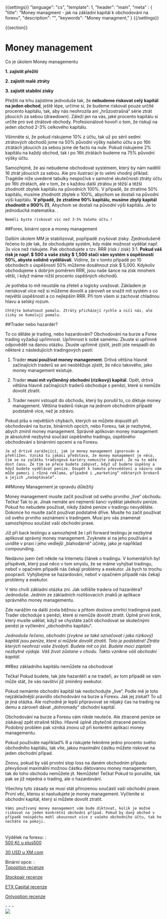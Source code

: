 {{settings}}
  "language": "cs",
  "template": 1,
  "header": "main",
  "meta" : {
    "title": "Money managment - jak na základní kapitál k obchodování na forexu",
    "description": "",
    "keywords": "Money managment,"
  }
{{/settings}}

<div class="row">
<div class="col-md-9" role="main" markdown="1">

{{section}}

# Money management

Co je úkolem Money managementu

**1. zajistit přežití**

**2. zajistit malé ztráty**

**3. zajistit stabilní zisky**

Přežití na trhu zajistíme jednoduše tak, že **nebudeme riskovat celý kapitál na jeden obchod**, ještě lépe, určíme si, že budeme riskovat pouze určité procento kapitálu, tak, aby nás neohrozila ani „hrůzostrašná“ série ztrát jdoucích za sebou (drawdown). Záleží jen na vás, jaké procento kapitálu si určíte pro své ztrátové obchody. Profesionálové hovoří o tom, že riskují na jeden obchod 2-3% celkového kapitálu. 

Všimněte si, že pokud riskujeme 10% z účtu, tak už po sérii sedmi ztrátových obchodů jsme na 50% původní výšky našeho účtu a po 16ti ztrátách jdoucích za sebou jsme de facto na nule. Pokud riskujeme 2% kapitálu na každý obchod, tak i po 16ti ztrátách budeme na 75% původní výšky účtu. 

Samozřejmě, že asi nebudeme obchodovat systémem, který by nám nadělil 16 ztrát jdoucích za sebou. Ale pro ilustraci je to velmi vhodný příklad. Tragédie níže uvedené tabulky nespočívá v samotné skutečnosti ztráty účtu po 16ti ztrátách, ale v tom, že s každou další ztrátou je těžší a těžší zhodnotit zbytek kapitálu na původních 100%. V případě, že ztratíme 50% kapitálu, musíme zhodnotit zbytek o 100%, abychom se dostali na původní výši kapitálu. **V případě, že ztratíme 90% kapitálu, musíme zbylý kapitál zhodnotit o 900% (!)**, Abychom se dostali na původní výši kapitálu. Je to jednoduchá matematika. .

    Neměli byste riskovat víc než 3-5% Vašeho účtu.!

##Forex, binární opce a money management

Dalším úkolem MM je stabilizovat, popřípadě zvyšovat zisky. Zjednodušeně řečeno to jde tak, že obchodujete systém, kdy máte možnost vydělat např. 3x více než riskujete. Pak obchodujete s tzv. RRR (risk / zisk) 3:1. **Pokud váš risk je např. $ 500 a vaše zisky $ 1,500 stačí vám systém s úspěšností 50%, abyste solidně vydělávali**. Vidíme, že v tomto případě po 10 obchodech s úspěšností 50% můžeme dosáhnout zisk $ 5,000. Kdykoliv obchodujeme s dobrým poměrem RRR, jsou naše šance na zisk mnohem větší, i když máme nižší procento úspěšných obchodů.

Je potřeba to mít neustále na zřeteli a logicky uvažovat. Základem je neriskovat více než si můžeme dovolit a zároveň se snažit mít systém s co největší úspěšností a co nejlepším RRR. Při tom všem si zachovat chladnou hlavu a selský rozum.

    Chtějte bohatnout pomalu. Ztráty přicházejí rychle a ničí nás, ale zisky se kumulují pomalu.


##Trader nebo hazardér?

To co děláte je trading, nebo hazardování? Obchodování na burze a Forex trading vyžadují upřímnost. Upřímnost k sobě samému. Zkuste si upřímně odpovědět na danou otázku. Zkuste upřímně zjistit, jestli jste nespadli do některé z následujících tradingových pastí:

  
1. Trader **musí používat money management**. Drtivá většina hlavně začínajících traderů se ani neobtěžuje zjistit, že něco takového, jako money management existuje.
  
2. Trader **musí mít vyčleněný obchodní (rizikový) kapitál**. Opět, drtivá většina hlavně začínajících traderů obchoduje s penězi, které si nemůže dovolit ztratit.
  
3. Trader nesmí vstoupit do obchodu, který by porušil to, co diktuje money management. Většina traderů riskuje na jednom obchodním případě podstatně více, než je zdrávo.

Pokud píšu o největších chybách, kterých se můžete dopustit při obchodování na burze, binárních opcích, nebo Forexu, tak je nezbytné, abych zmínil money management. Správně aplikován money management je absolutně nezbytná součást úspěšného tradingu, úspěšného obchodování s binárními opcemi a na Forexu.

    Je až drtivě zarážející, jak je money management ignorován a přehlížen. Vzniká tu jakási představa, že money management je něco, čím se na začátku tradingová kariéry nemusíte zabývat. Že na to máte dost času. Že tím se přece budete zabývat, když už budete úspěšný a když budete vydělávat peníze. Dospět k tomuto přesvědčení a názoru vám může pomoci i různá reklama, případně i „marketing“ některých brokerů a jejich „našeptávače“.



##Money Management je opravdu důležitý

Money management musíte začít používat od svého prvního „live“ obchodu. Tečka! Tak to je. Jinak nemáte ani nejmenší šanci vydělat jakékoliv peníze. Pokud ho nebudete používat, nikdy žádné peníze v tradingu nevyděláte. Dokonce ho musíte začít používat podstatně dříve. Musíte ho začít používat od svého prvního seznámení s tradingem. Musí pro vás znamenat samozřejmou součást vaší obchodní praxe.

Již při back testingu a samozřejmě že i při forward testingu je nezbytné aplikovat správný money management. Zvyknete si na jeho používání a uvidíte v praxi i jeho vedlejší „blahodárně“ účinky, jako je například compounding.

Nedávno jsem četl někde na Internetu článek o tradingu. V komentářích byl příspěvek, který psal něco v tom smyslu, že se máme vyhýbat tradingu, neboť v opačném případě nás čekají problémy a exekutor. Já bych to trochu poopravil. Vyhýbejme se hazardování, neboť v opačném případě nás čekají problémy a exekutor.

V této chvíli základní otázka zní. Jak odlišíte tradera od hazardéra? Jednoduše. Jedním ze základních rozlišovacích znaků je aplikace správného money managementu.

Zde narážím na další zcela běžnou a přitom doslova smrtící tradingová past. Trader obchoduje s penězi, které si nemůže dovolit ztratit. Úplně první krok, který musíte udělat, když se chystáte začít obchodovat se skutečnými penězi je vyčlenění „obchodního kapitálu“.

*Jednoduše řečeno, obchodní (zvykne se také označovat i jako rizikový) kapitál jsou peníze, které si můžete dovolit ztratit. Toto je podstatné! Ztráta kterých neohrozí vaše živobytí. Budete mít co jíst. Budete moci zaplatit nezbytné výdaje. Váš život zůstane v chodu. Takto vznikne váš obchodní kapitál.*


##Bez základního kapitálu nemůžete na obchodovat

Tečka! Pokud budete, tak jste hazardéři a ne tradeři, av tom případě se vám může stát, že vás navštíví již zmíněný exekutor.

Pokud nemámte obchodní kapitál tak neobchodujte „live“. Podle mě je toto nejzákladnější pravidlo obchodování na burze a Forexu. Jak jej získat? To už je jiná otázka. Ale rozhodně je lepší připravovat se nějaký čas na trading na demu a zároveň dávat „dohromady“ obchodní kapitál.

Obchodování na burze a Forexu vám nikde neuteče. Ale ztracené peníze se získávají zpět strašně těžko. Hlavně úplně zbytečně ztracené peníze. Podobný problém pak vzniká znovu už při konkrétní aplikaci money managementu.

Pokud používáte například% R a riskujete řekněme jedno procento svého obchodního kapitálu, tak víte, jakou maximální částku můžete riskovat na jeden obchodní případ.

Znovu, pokud by váš prvotní stop loss na daném obchodním případu převyšoval maximální možnou částku diktovanou money managementem, tak do toho obchodu nemůžete jít. Nemůžete! Tečka! Pokud to porušíte, tak pak se již nejedná o trading, ale o hazardování.

Všechny tyto zásady se musí stát přirozenou součástí vaší obchodní praxe. První věc, kterou si nastudujete je money management. Vyčleníte si obchodní kapitál, který si můžete dovolit ztratit.

    Vámi používaný money management vám bude diktovat, kolik je možné riskovat na jeden konkrétní obchodní případ. Pokud by daný obchod v případě neúspěchu mohl ukousnout více z vašeho obchodního účtu, tak ho necháte na pokoji.


</div>
<div class="col-md-3" markdown="1">
<div class="well" markdown="1" style="margin-top: 2.5em">

Výdělek na forexu:
:    
[500 Kč u plus500](http://www.forexsrovnavac.cz/plus500 "plus500")

[30 USD u XM.com](http://www.forexsrovnavac.cz/xm-xemarkets-com "XM.com")

Binární opce:
:    
[Topoption recenze](http://www.forexsrovnavac.cz/topoption "TopOption recenze")

[Stockpair recenze](http://www.forexsrovnavac.cz/stockpair "Stockapair recenze")

[ETX Capital recenze](http://www.forexsrovnavac.cz/etx-capital-zkusenosti "ETX Capital recenze")

[Onlyoption recenze](http://www.forexsrovnavac.cz/onlyoption "Onlyoption recenze")


</div>
<div class="container-fluid" markdown="1">
- - -


</div>
<div class="container-fluid" markdown="1">

</div>
<div class="container-fluid" markdown="1">



</div>
<div class="container-fluid" markdown="1">



</div>
<div class="container-fluid" markdown="1">
<a href="http://blog.forexsrovnavac.cz/plus500cz"  target="_blank">
 <img src="http://blog.forexsrovnavac.cz/wp-content/uploads/2014/10/informace.png" width="" height=""/>

</a>

</div>
</div>
</div>

